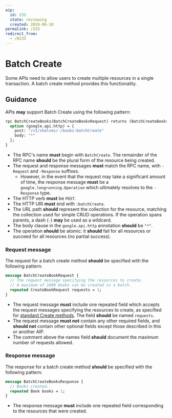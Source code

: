 ```yaml
---
aip:
  id: 233
  state: reviewing
  created: 2019-06-18
permalink: /233
redirect_from:
  - /0233
---
```


# Batch Create

Some APIs need to allow users to create multiple resources in a single
transaction. A batch create method provides this functionality.

## Guidance

APIs **may** support Batch Create using the following pattern:

```proto
rpc BatchCreateBooks(BatchCreateBooksRequest) returns (BatchCreateBooksResponse) {
  option (google.api.http) = {
    post: "/v1/shelves/-/books:batchCreate"
    body: "*"
  };
}
```

- The RPC's name **must** begin with `BatchCreate`. The remainder of
  the RPC name **should** be the plural form of the resource being created.
- The request and response messages **must** match the RPC name, with `-Request`
  and `-Response` suffixes.
  - However, in the event that the request may take a significant amount of
    time, the response message **must** be a `google.longrunning.Operation`
    which ultimately resolves to the `-Response` type.
- The HTTP verb **must** be `POST`.
- The HTTP URI **must** end with `:batchCreate`.
- The URL path **should** represent the collection for the resource, matching
  the collection used for simple CRUD operations. If the operation spans
  parents, a dash (`-`) **may** be used as a wildcard.
- The body clause in the `google.api.http` annotation **should** be `"*"`.
- The operation **should** be atomic: it **should** fail for all resources or
  succeed for all resources (no partial success).

### Request message

The request for a batch create method **should** be specified with the following pattern:

```proto
message BatchCreateBookRequest {
  // The request message specifying the resources to create.
  // A maximum of 1000 books can be created in a batch.
  repeated CreateBookRequest requests = 1;
}
```

- The request message **must** include one repeated field which accepts the
  request messages specifying the resources to create, as specified for
  [standard Create methods][request-message]. The field **should** be named
  `requests`.
- The request message **must not** contain any other required fields, and
  **should not** contain other optional fields except those described in this or
  another AIP.
- The comment above the names field **should** document the maximum number of
  requests allowed.

### Response message

The response for a batch create method **should** be specified with the
following pattern:

```proto
message BatchCreateBooksResponse {
  // Books created.
  repeated Book books = 1;
}
```

- The response message **must** include one repeated field corresponding to the
  resources that were created.

[request-message]: ./0133.md#request-message

